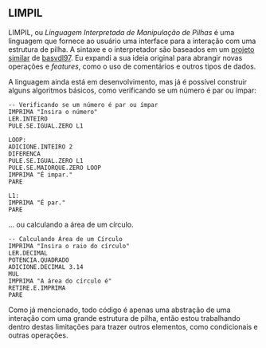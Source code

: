 <h2>LIMPIL</h2>

LIMPIL, ou *Linguagem Interpretada de Manipulação de Pilhas* é uma linguagem que fornece ao usuário uma interface para a interação com uma estrutura de pilha. 
A sintaxe e o interpretador são baseados em um [projeto similar](https://github.com/basvdl97/OLL-Interpreter) de [basvdl97](https://github.com/basvdl97). Eu
expandi a sua ideia original para abrangir novas operações e *features*, como o uso de comentários e outros tipos de dados.

A linguagem ainda está em desenvolvimento, mas já é possível construir alguns algoritmos básicos, como verificando se um número é par ou ímpar:
```
-- Verificando se um número é par ou ímpar
IMPRIMA "Insira o número"
LER.INTEIRO
PULE.SE.IGUAL.ZERO L1

LOOP:
ADICIONE.INTEIRO 2
DIFERENCA
PULE.SE.IGUAL.ZERO L1
PULE.SE.MAIORQUE.ZERO LOOP
IMPRIMA "É impar."
PARE

L1:
IMPRIMA "É par."
PARE
```

... ou calculando a área de um círculo.
```
-- Calculando Área de um Círculo
IMPRIMA "Insira o raio do círculo"
LER.DECIMAL
POTENCIA.QUADRADO
ADICIONE.DECIMAL 3.14
MUL
IMPRIMA "A área do círculo é"
RETIRE.E.IMPRIMA
PARE
```

Como já mencionado, todo código é apenas uma abstração de uma interação com uma grande estrutura de pilha, então estou trabalhando dentro destas limitações para trazer
outros elementos, como condicionais e outras operações.
